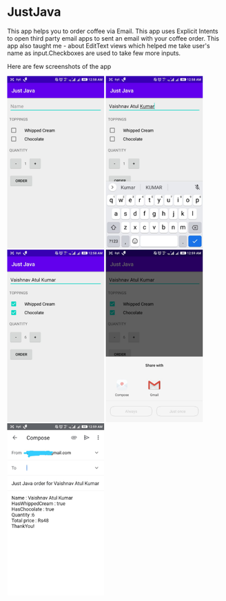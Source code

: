 # JustJava
 This app helps you to order coffee via Email.
 This app uses Explicit Intents to open third party email apps to sent an email with your coffee order.
 This app also taught me - about EditText views which helped me take user's name as input.Checkboxes are used to take few more inputs.

 Here are few screenshots of the app

<img src="screenshots/1.jpeg" height = 400> <img src="screenshots/2.jpeg" height = 400> <img src="screenshots/3.jpeg" height = 400> <img src="screenshots/4.jpeg" height = 400> <img src="screenshots/5.jpeg" height = 400>
